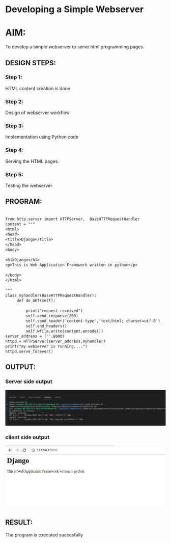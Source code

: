 # Developing a Simple Webserver

# AIM:

To develop a simple webserver to serve html programming pages.

## DESIGN STEPS:

### Step 1:

HTML content creation is done

### Step 2:

Design of webserver workflow

### Step 3:

Implementation using Python code

### Step 4:

Serving the HTML pages.

### Step 5:

Testing the webserver

## PROGRAM:
```

from http.server import HTTPServer,  BaseHTTPRequestHandler
content = """ 
<html>
<head>
<title>Django</title>
</head>
<body> 

<h1>Django</h1>
<p>This is Web Application Framework written in python</p>

</body>
</html>

"""
class myhandler(BaseHTTPRequestHandler):
     def do_GET(self):

         print("request received")
         self.send_response(200)
         self.send_header('content-type','text/html; charset=utf-8')
         self.end_headers()
         self.wfile.write(content.encode())
server_address = ('',8000)
httpd = HTTPServer(server_address,myhandler)
print("my webserver is running....")
httpd.serve_forever()    
```

## OUTPUT:
### Server side output
![Server side output](./images/Server%20side%20output.png)
### client side output
![Client side output](./images/Client%20side%20output.png)

## RESULT:
The program is executed succesfully
